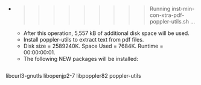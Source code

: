 * >>>>>>>>> Running inst-min-con-xtra-pdf-poppler-utils.sh ...
  * After this operation, 5,557 kB of additional disk space will be used.
  * Install poppler-utils to extract text from pdf files.
  * Disk size = 2589240K. Space Used = 7684K. Runtime = 00:00:00:01.
  * The following NEW packages will be installed:
  ```bash
libcurl3-gnutls libopenjp2-7 libpoppler82 poppler-utils
  ```
